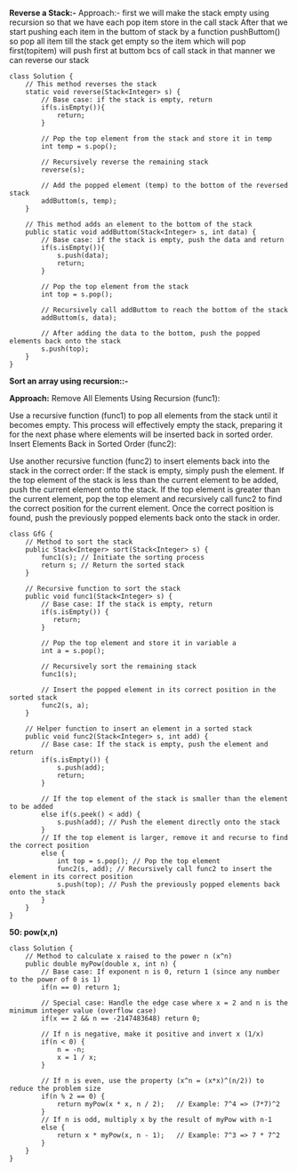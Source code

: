 **Reverse a Stack:-**
Approach:- 
first we will make the stack empty using recursion so that we have each pop item store in the call stack 
After that we start pushing each item in the buttom of stack by a function pushButtom()
so pop all item till the stack get empty so the item which will pop first(topitem) will push first at buttom bcs of call stack 
in that manner we can reverse our stack
```
class Solution { 
    // This method reverses the stack
    static void reverse(Stack<Integer> s) { 
        // Base case: if the stack is empty, return
        if(s.isEmpty()){
            return;
        }

        // Pop the top element from the stack and store it in temp
        int temp = s.pop();

        // Recursively reverse the remaining stack
        reverse(s);

        // Add the popped element (temp) to the bottom of the reversed stack
        addButtom(s, temp);
    }

    // This method adds an element to the bottom of the stack
    public static void addButtom(Stack<Integer> s, int data) {
        // Base case: if the stack is empty, push the data and return
        if(s.isEmpty()){
            s.push(data);
            return;
        }

        // Pop the top element from the stack
        int top = s.pop();

        // Recursively call addButtom to reach the bottom of the stack
        addButtom(s, data);

        // After adding the data to the bottom, push the popped elements back onto the stack
        s.push(top);
    }
}
```
**Sort an array using recursion::-**

**Approach:**
Remove All Elements Using Recursion (func1):

Use a recursive function (func1) to pop all elements from the stack until it becomes empty.
This process will effectively empty the stack, preparing it for the next phase where elements will be inserted back in sorted order.
Insert Elements Back in Sorted Order (func2):

Use another recursive function (func2) to insert elements back into the stack in the correct order:
If the stack is empty, simply push the element.
If the top element of the stack is less than the current element to be added, push the current element onto the stack.
If the top element is greater than the current element,
pop the top element and recursively call func2 to find the correct position for the current element.
Once the correct position is found, push the previously popped elements back onto the stack in order.
```
class GfG {
    // Method to sort the stack
    public Stack<Integer> sort(Stack<Integer> s) {
        func1(s); // Initiate the sorting process
        return s; // Return the sorted stack
    }

    // Recursive function to sort the stack
    public void func1(Stack<Integer> s) {
        // Base case: If the stack is empty, return
        if(s.isEmpty()) {
           return; 
        }

        // Pop the top element and store it in variable a
        int a = s.pop();

        // Recursively sort the remaining stack
        func1(s);

        // Insert the popped element in its correct position in the sorted stack
        func2(s, a);
    }

    // Helper function to insert an element in a sorted stack
    public void func2(Stack<Integer> s, int add) {
        // Base case: If the stack is empty, push the element and return
        if(s.isEmpty()) {
            s.push(add);
            return;
        }

        // If the top element of the stack is smaller than the element to be added
        else if(s.peek() < add) {
            s.push(add); // Push the element directly onto the stack
        } 
        // If the top element is larger, remove it and recurse to find the correct position
        else {
            int top = s.pop(); // Pop the top element
            func2(s, add); // Recursively call func2 to insert the element in its correct position
            s.push(top); // Push the previously popped elements back onto the stack
        }
    }
}
```
**50: pow(x,n)**
```
class Solution {
    // Method to calculate x raised to the power n (x^n)
    public double myPow(double x, int n) {
        // Base case: If exponent n is 0, return 1 (since any number to the power of 0 is 1)
        if(n == 0) return 1;

        // Special case: Handle the edge case where x = 2 and n is the minimum integer value (overflow case)
        if(x == 2 && n == -2147483648) return 0;

        // If n is negative, make it positive and invert x (1/x)
        if(n < 0) {
            n = -n;
            x = 1 / x;
        }

        // If n is even, use the property (x^n = (x*x)^(n/2)) to reduce the problem size
        if(n % 2 == 0) {
            return myPow(x * x, n / 2);   // Example: 7^4 => (7*7)^2
        }
        // If n is odd, multiply x by the result of myPow with n-1
        else {
            return x * myPow(x, n - 1);   // Example: 7^3 => 7 * 7^2
        }
    }
}
```


